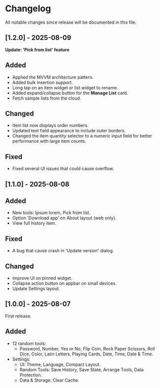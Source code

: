 # Changelog

All notable changes since release will be documented in this file.

## [1.2.0] - 2025-08-09

**Update: 'Pick from list' feature**

## Added
* Applied the MVVM architecture pattern.
* Added bulk insertion support.
* Long tap on an item widget or list widget to rename.
* Added expand/collapse button for the **Manage List** card.
* Fetch sample lists from the cloud.

## Changed
* Item list now displays order numbers.
* Updated text field appearance to include outer borders.
* Changed the item quantity selector to a numeric input field for better performance with large item counts.

## Fixed
* Fixed several UI issues that could cause overflow.

## [1.1.0] - 2025-08-08

## Added
- New tools: Ipsum lorem, Pick from list.
- Option 'Download app' on About layout (web only).
- View full history item.

## Fixed
- A bug that cause crash in 'Update version' dialog.

## Changed
- Improve UI on pinned widget.
- Collapse action button on appbar on small devices.
- Update Settings layout.

## [1.0.0] - 2025-08-07

First release.

## Added
- 12 random tools:
    - Password, Number, Yes or No, Flip Coin, Rock Paper Scissors, Roll Dice, Color, Latin Letters, Playing Cards, Date, Time, Date & Time.
- Settings:
    - UI: Theme, Language, Compact Layout.
    - Random Tools: Save History, Save State, Arrange Tools, Data Protection.
    - Data & Storage: Clear Cache.